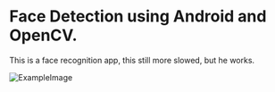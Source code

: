 # Face Detection using Android and OpenCV.

This is a face recognition app, this still more slowed, but he works.

![ExampleImage](https://github.com/Richi-Mi/android_face_recognition/img.jpeg)